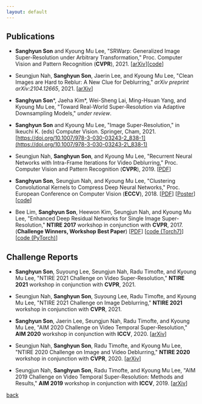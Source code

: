 ```yaml
---
layout: default
---
```


## **Publications**

- **Sanghyun Son** and Kyoung Mu Lee,
"SRWarp: Generalized Image Super-Resolution under Arbitrary Transformation,"
Proc. Computer Vision and Pattern Recognition (**CVPR**), 2021.
[[arXiv](https://arxiv.org/abs/2104.10325)][[code](https://github.com/sanghyun-son/srwarp)]

- Seungjun Nah, **Sanghyun Son**, Jaerin Lee, and Kyoung Mu Lee,
"Clean Images are Hard to Reblur: A New Clue for Deblurring,"
<i>arXiv preprint arXiv:2104.12665</i>, 2021. [[arXiv](http://arxiv.org/abs/2104.12665)]
- **Sanghyun Son***, Jaeha Kim*, Wei-Sheng Lai, Ming-Hsuan Yang, and Kyoung Mu Lee,
"Toward Real-World Super-Resolution via Adaptive Downsampling Models,"
_under review_.

- **Sanghyun Son** and Kyoung Mu Lee,
"Image Super-Resolution,"
in Ikeuchi K. (eds) Computer Vision. Springer, Cham, 2021. [https://doi.org/10.1007/978-3-030-03243-2_838-1](https://doi.org/10.1007/978-3-030-03243-2\_838-1)

- Seungjun Nah, **Sanghyun Son**, and Kyoung Mu Lee,
"Recurrent Neural Networks with Intra-Frame Iterations for Video Deblurring,"
Proc. Computer Vision and Pattern Recognition (**CVPR**), 2019.
[[PDF](http://openaccess.thecvf.com/content_CVPR_2019/papers/Nah_Recurrent_Neural_Networks_With_Intra-Frame_Iterations_for_Video_Deblurring_CVPR_2019_paper.pdf)]

- **Sanghyun Son**, Seungjun Nah, and Kyoung Mu Lee,
"Clustering Convolutional Kernels to Compress Deep Neural Networks,"
Proc. European Conference on Computer Vision (**ECCV**), 2018.
[[PDF](https://cv.snu.ac.kr/publication/conf/2018/Sanghyun_Son_Clustering_Convolutional_Kernels_ECCV_2018_paper.pdf)]
[[Poster](https://cv.snu.ac.kr/research/clustering_kernels/eccv2018_clustering_kernels_poster.pdf)]
[[code](https://github.com/sanghyun-son/clustering-kernels)]

- Bee Lim, **Sanghyun Son**, Heewon Kim, Seungjun Nah, and Kyoung Mu Lee,
"Enhanced Deep Residual Networks for Single Image Super-Resolution,"
**NTIRE 2017** workshop in conjunction with **CVPR**, 2017.
(**Challenge Winners, Workshop Best Paper**)
[[PDF](https://cv.snu.ac.kr/publication/conf/2017/EDSR.pdf)]
[[code (Torch7)](https://github.com/LimBee/NTIRE2017)]
[[code (PyTorch)](https://github.com/sanghyun-son/EDSR-PyTorch)]


## **Challenge Reports**

- **Sanghyun Son**, Suyoung Lee, Seungjun Nah, Radu Timofte, and Kyoung Mu Lee,
"NTIRE 2021 Challenge on Video Super-Resolution,"
**NTIRE 2021** workshop in conjunction with **CVPR**, 2021.

- Seungjun Nah, **Sanghyun Son**, Suyoung Lee, Radu Timofte, and Kyoung Mu Lee,
"NTIRE 2021 Challenge on Image Deblurring,"
**NTIRE 2021** workshop in conjunction with **CVPR**, 2021.

- **Sanghyun Son**, Jaerin Lee, Seungjun Nah, Radu Timofte, and Kyoung Mu Lee,
"AIM 2020 Challenge on Video Temporal Super-Resolution,"
**AIM 2020** workshop in conjunction with **ICCV**, 2020.
[[arXiv](https://arxiv.org/abs/2009.12987)]

- Seungjun Nah, **Sanghyun Son**, Radu Timofte, and Kyoung Mu Lee,
"NTIRE 2020 Challenge on Image and Video Deblurring,"
**NTIRE 2020** workshop in conjunction with **CVPR**, 2020.
[[arXiv](https://arxiv.org/abs/2005.01244)]

- Seungjun Nah, **Sanghyun Son**, Radu Timofte, and Kyoung Mu Lee,
"AIM 2019 Challenge on Video Temporal Super-Resolution: Methods and Results,"
**AIM 2019** workshop in conjunction with **ICCV**, 2019.
[[arXiv](https://arxiv.org/abs/2005.01233)]

[back](./)